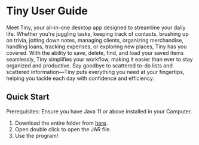 # Tiny User Guide

Meet Tiny, your all-in-one desktop app designed to streamline your daily life. Whether you're juggling tasks, keeping track of contacts, brushing up on trivia, jotting down notes, managing clients, organizing merchandise, handling loans, tracking expenses, or exploring new places, Tiny has you covered. With the ability to save, delete, find, and load your saved items seamlessly, Tiny simplifies your workflow, making it easier than ever to stay organized and productive. Say goodbye to scattered to-do lists and scattered information—Tiny puts everything you need at your fingertips, helping you tackle each day with confidence and efficiency.


## Quick Start

Prerequisites: Ensure you have Java 11 or above installed in your Computer.

1. Download the entire folder from [here](https://github.com/Yskie/ip/releases/).
2. Open double click to open the JAR file.
3. Use the program!
